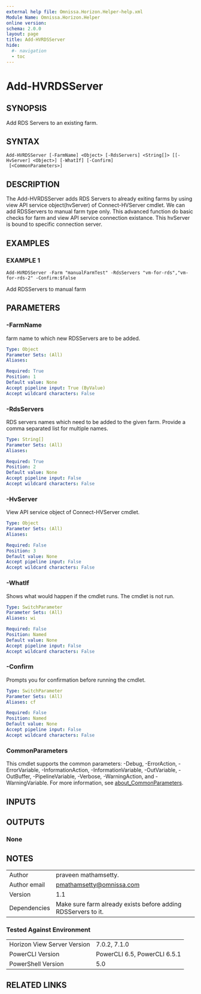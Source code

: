 ```yaml
---
external help file: Omnissa.Horizon.Helper-help.xml
Module Name: Omnissa.Horizon.Helper
online version:
schema: 2.0.0
layout: page
title: Add-HVRDSServer
hide:
  #- navigation
  - toc
---
```


# Add-HVRDSServer

## SYNOPSIS
Add RDS Servers to an existing farm.

## SYNTAX

```
Add-HVRDSServer [-FarmName] <Object> [-RdsServers] <String[]> [[-HvServer] <Object>] [-WhatIf] [-Confirm]
 [<CommonParameters>]
```

## DESCRIPTION
The Add-HVRDSServer adds RDS Servers to already exiting farms by using view API service object(hvServer) of Connect-HVServer cmdlet.
We can add RDSServers to manual farm type only.
This advanced function do basic checks for farm and view API service connection existance.
This hvServer is bound to specific connection server.

## EXAMPLES

### EXAMPLE 1
```
Add-HVRDSServer -Farm "manualFarmTest" -RdsServers "vm-for-rds","vm-for-rds-2" -Confirm:$false
```

Add RDSServers to manual farm

## PARAMETERS

### -FarmName
farm name to which new RDSServers are to be added.

```yaml
Type: Object
Parameter Sets: (All)
Aliases:

Required: True
Position: 1
Default value: None
Accept pipeline input: True (ByValue)
Accept wildcard characters: False
```

### -RdsServers
RDS servers names which need to be added to the given farm.
Provide a comma separated list for multiple names.

```yaml
Type: String[]
Parameter Sets: (All)
Aliases:

Required: True
Position: 2
Default value: None
Accept pipeline input: False
Accept wildcard characters: False
```

### -HvServer
View API service object of Connect-HVServer cmdlet.

```yaml
Type: Object
Parameter Sets: (All)
Aliases:

Required: False
Position: 3
Default value: None
Accept pipeline input: False
Accept wildcard characters: False
```

### -WhatIf
Shows what would happen if the cmdlet runs.
The cmdlet is not run.

```yaml
Type: SwitchParameter
Parameter Sets: (All)
Aliases: wi

Required: False
Position: Named
Default value: None
Accept pipeline input: False
Accept wildcard characters: False
```

### -Confirm
Prompts you for confirmation before running the cmdlet.

```yaml
Type: SwitchParameter
Parameter Sets: (All)
Aliases: cf

Required: False
Position: Named
Default value: None
Accept pipeline input: False
Accept wildcard characters: False
```

### CommonParameters
This cmdlet supports the common parameters: -Debug, -ErrorAction, -ErrorVariable, -InformationAction, -InformationVariable, -OutVariable, -OutBuffer, -PipelineVariable, -Verbose, -WarningAction, and -WarningVariable. For more information, see [about_CommonParameters](http://go.microsoft.com/fwlink/?LinkID=113216).

## INPUTS

## OUTPUTS

### None

## NOTES
| | |
|-|-|
| Author | praveen mathamsetty. |
| Author email | pmathamsetty@omnissa.com |
| Version | 1.1 |
| Dependencies | Make sure farm already exists before adding RDSServers to it. |

### Tested Against Environment
| | |
|-|-|
| Horizon View Server Version | 7.0.2, 7.1.0 |
| PowerCLI Version | PowerCLI 6.5, PowerCLI 6.5.1 |
| PowerShell Version | 5.0 |

## RELATED LINKS
